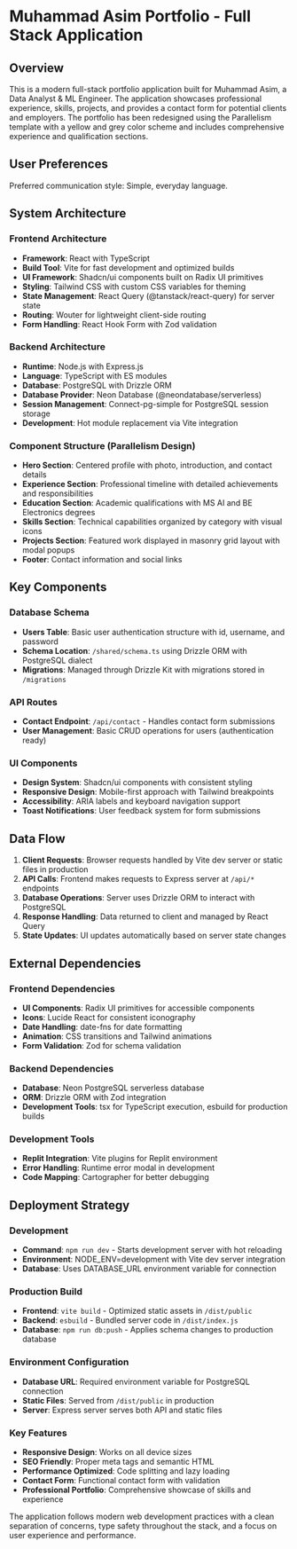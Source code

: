 # Muhammad Asim Portfolio - Full Stack Application

## Overview

This is a modern full-stack portfolio application built for Muhammad Asim, a Data Analyst & ML Engineer. The application showcases professional experience, skills, projects, and provides a contact form for potential clients and employers. The portfolio has been redesigned using the Parallelism template with a yellow and grey color scheme and includes comprehensive experience and qualification sections.

## User Preferences

Preferred communication style: Simple, everyday language.

## System Architecture

### Frontend Architecture
- **Framework**: React with TypeScript
- **Build Tool**: Vite for fast development and optimized builds
- **UI Framework**: Shadcn/ui components built on Radix UI primitives
- **Styling**: Tailwind CSS with custom CSS variables for theming
- **State Management**: React Query (@tanstack/react-query) for server state
- **Routing**: Wouter for lightweight client-side routing
- **Form Handling**: React Hook Form with Zod validation

### Backend Architecture
- **Runtime**: Node.js with Express.js
- **Language**: TypeScript with ES modules
- **Database**: PostgreSQL with Drizzle ORM
- **Database Provider**: Neon Database (@neondatabase/serverless)
- **Session Management**: Connect-pg-simple for PostgreSQL session storage
- **Development**: Hot module replacement via Vite integration

### Component Structure (Parallelism Design)
- **Hero Section**: Centered profile with photo, introduction, and contact details
- **Experience Section**: Professional timeline with detailed achievements and responsibilities
- **Education Section**: Academic qualifications with MS AI and BE Electronics degrees
- **Skills Section**: Technical capabilities organized by category with visual icons
- **Projects Section**: Featured work displayed in masonry grid layout with modal popups
- **Footer**: Contact information and social links

## Key Components

### Database Schema
- **Users Table**: Basic user authentication structure with id, username, and password
- **Schema Location**: `/shared/schema.ts` using Drizzle ORM with PostgreSQL dialect
- **Migrations**: Managed through Drizzle Kit with migrations stored in `/migrations`

### API Routes
- **Contact Endpoint**: `/api/contact` - Handles contact form submissions
- **User Management**: Basic CRUD operations for users (authentication ready)

### UI Components
- **Design System**: Shadcn/ui components with consistent styling
- **Responsive Design**: Mobile-first approach with Tailwind breakpoints
- **Accessibility**: ARIA labels and keyboard navigation support
- **Toast Notifications**: User feedback system for form submissions

## Data Flow

1. **Client Requests**: Browser requests handled by Vite dev server or static files in production
2. **API Calls**: Frontend makes requests to Express server at `/api/*` endpoints
3. **Database Operations**: Server uses Drizzle ORM to interact with PostgreSQL
4. **Response Handling**: Data returned to client and managed by React Query
5. **State Updates**: UI updates automatically based on server state changes

## External Dependencies

### Frontend Dependencies
- **UI Components**: Radix UI primitives for accessible components
- **Icons**: Lucide React for consistent iconography
- **Date Handling**: date-fns for date formatting
- **Animation**: CSS transitions and Tailwind animations
- **Form Validation**: Zod for schema validation

### Backend Dependencies
- **Database**: Neon PostgreSQL serverless database
- **ORM**: Drizzle ORM with Zod integration
- **Development Tools**: tsx for TypeScript execution, esbuild for production builds

### Development Tools
- **Replit Integration**: Vite plugins for Replit environment
- **Error Handling**: Runtime error modal in development
- **Code Mapping**: Cartographer for better debugging

## Deployment Strategy

### Development
- **Command**: `npm run dev` - Starts development server with hot reloading
- **Environment**: NODE_ENV=development with Vite dev server integration
- **Database**: Uses DATABASE_URL environment variable for connection

### Production Build
- **Frontend**: `vite build` - Optimized static assets in `/dist/public`
- **Backend**: `esbuild` - Bundled server code in `/dist/index.js`
- **Database**: `npm run db:push` - Applies schema changes to production database

### Environment Configuration
- **Database URL**: Required environment variable for PostgreSQL connection
- **Static Files**: Served from `/dist/public` in production
- **Server**: Express server serves both API and static files

### Key Features
- **Responsive Design**: Works on all device sizes
- **SEO Friendly**: Proper meta tags and semantic HTML
- **Performance Optimized**: Code splitting and lazy loading
- **Contact Form**: Functional contact form with validation
- **Professional Portfolio**: Comprehensive showcase of skills and experience

The application follows modern web development practices with a clean separation of concerns, type safety throughout the stack, and a focus on user experience and performance.